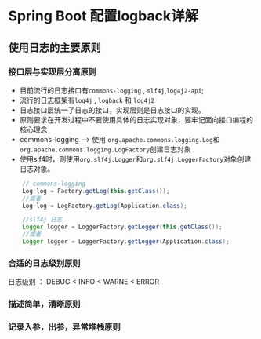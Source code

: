 # Spring Boot 配置logback详解

## 使用日志的主要原则

### 接口层与实现层分离原则

* 目前流行的日志接口有`commons-logging` , `slf4j`,`log4j2-api`;
* 流行的日志框架有`log4j` , `logback` 和 `log4j2`
* 日志接口层统一了日志的接口，实现层则是日志接口的实现。
* 原则要求在开发过程中不要使用具体的日志实现对象，要牢记面向接口编程的核心理念
* commons-logging --> 使用 `org.apache.commons.logging.Log`和`org.apache.commons.logging.LogFactory`创建日志对象
* 使用slf4时，则使用`org.slf4j.Logger`和`org.slf4j.LoggerFactory`对象创建日志对象。

```java
    // commons-logging
    Log log = Factory.getLog(this.getClass());
    //或者
    Log log = LogFactory.getLog(Application.class);
```

```java
    //slf4j 日志
    Logger logger = LoggerFactory.getLogger(this.getClass());
    //或者
    Logger logger = LoggerFactory.getLogger(Application.class);
```

### 合适的日志级别原则

日志级别 ： DEBUG < INFO < WARNE < ERROR

### 描述简单，清晰原则

### 记录入参，出参，异常堆栈原则

